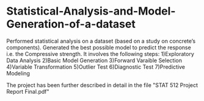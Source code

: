 # Statistical-Analysis-and-Model-Generation-of-a-dataset
Performed statistical analysis  on a dataset (based on a study on concrete’s components). Generated the best possible model to predict the response i.e. the Compressive strength.
It involves the following steps:
1)Exploratory Data Analysis
2)Basic Model Generation
3)Forward Varaible Selection
4)Variable Transformation
5)Outlier Test
6)Diagnostic Test 
7)Predictive Modeling

The project has been further described in detail in the file "STAT 512 Project Report Final.pdf"
